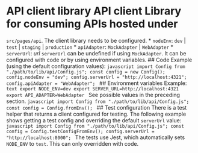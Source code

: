# API client library API client Library for consuming APIs hosted under
`src/pages/api`. The client library needs to be configured. * `nodeEnv`: `dev` |
`test` | `staging` | `production` * `apiAdapter`: `MockAdapter` | `WebAdapter` *
`serverUrl`: *url* `serverUrl` can be undefined if using `MockAdapter`. It can
be configured with code or by using environment variables. ## Code Example
(using the default configuration values): ```javascript import Config from
"./path/to/lib/api/Config.js"; const config = new Config(); config.nodeEnv =
"dev"; config.serverUrl = "http://localhost:4321"; config.apiAdapter =
"WebAdapter"; ``` ## Environment variables Example: ```text export NODE_ENV=dev
export SERVER_URL=http://localhost:4321 export API_ADAPTER=WebAdapter ``` See
possible values in the preceding section. ```javascript import Config from
"./path/to/lib/api/Config.js"; const config = Config.fromEnv(); ``` ## Test
configuration There is a test helper that returns a client configured for
testing. The following example shows getting a test config and overriding the
default `serverUrl` value: ```javascript import Config from
"./path/to/lib/api/Config.js"; const config = Config.testConfigFromEnv();
config.serverUrl = "http://localhost:8000"; ``` The tests use Jest, which
automatically sets `NODE_ENV` to `test`. This can only overridden with code.

